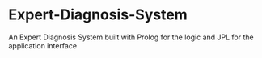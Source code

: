 # Expert-Diagnosis-System
An Expert Diagnosis System built with Prolog for the logic and JPL for the application interface
